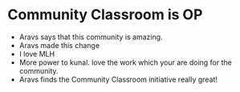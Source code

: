 # Community Classroom is OP

- Aravs says that this community is amazing.
- Aravs made this change
- I love MLH
- More power to kunal. love the work which your are doing for the community.
- Aravs finds the Community Classroom initiative really great!
